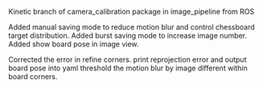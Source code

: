 Kinetic branch of camera_calibration package in image_pipeline from ROS

Added manual saving mode to reduce motion blur and control chessboard target distribution.
Added burst saving mode to increase image number.
Added show board pose in image view.

Corrected the error in refine corners.
print reprojection error and output board pose into yaml
threshold the motion blur by image different within board corners.
